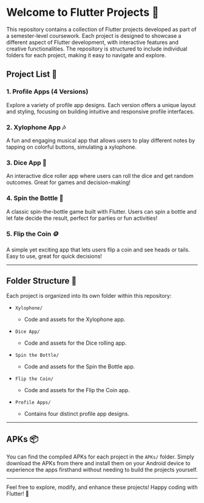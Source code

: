 # Welcome to Flutter Projects 🎉

This repository contains a collection of Flutter projects developed as part of a semester-level coursework. Each project is designed to showcase a different aspect of Flutter development, with interactive features and creative functionalities. The repository is structured to include individual folders for each project, making it easy to navigate and explore.

## Project List 📱

### 1. **Profile Apps** (4 Versions)
Explore a variety of profile app designs. Each version offers a unique layout and styling, focusing on building intuitive and responsive profile interfaces.

### 2. **Xylophone App 🎶**
A fun and engaging musical app that allows users to play different notes by tapping on colorful buttons, simulating a xylophone.

### 3. **Dice App 🎲**
An interactive dice roller app where users can roll the dice and get random outcomes. Great for games and decision-making!

### 4. **Spin the Bottle 🔄**
A classic spin-the-bottle game built with Flutter. Users can spin a bottle and let fate decide the result, perfect for parties or fun activities!

### 5. **Flip the Coin 🪙**
A simple yet exciting app that lets users flip a coin and see heads or tails. Easy to use, great for quick decisions!

---

## Folder Structure 📂

Each project is organized into its own folder within this repository:

- `Xylophone/`
  - Code and assets for the Xylophone app.
  
- `Dice App/`
  - Code and assets for the Dice rolling app.
  
- `Spin the Bottle/`
  - Code and assets for the Spin the Bottle app.
  
- `Flip the Coin/`
  - Code and assets for the Flip the Coin app.

- `Profile Apps/`
  - Contains four distinct profile app designs.

---

## APKs 📦

You can find the compiled APKs for each project in the `APKs/` folder. Simply download the APKs from there and install them on your Android device to experience the apps firsthand without needing to build the projects yourself.

---

Feel free to explore, modify, and enhance these projects! Happy coding with Flutter! 🚀
